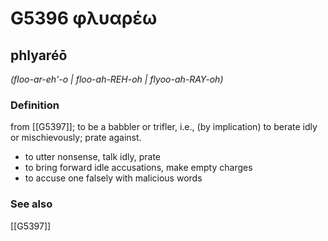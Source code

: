 # G5396 φλυαρέω

## phlyaréō

_(floo-ar-eh'-o | floo-ah-REH-oh | flyoo-ah-RAY-oh)_

### Definition

from [[G5397]]; to be a babbler or trifler, i.e., (by implication) to berate idly or mischievously; prate against.

- to utter nonsense, talk idly, prate
- to bring forward idle accusations, make empty charges
- to accuse one falsely with malicious words

### See also

[[G5397]]

